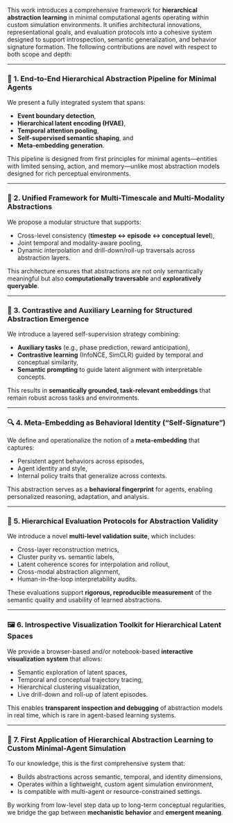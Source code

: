 This work introduces a comprehensive framework for **hierarchical abstraction learning** in minimal computational agents operating within custom simulation environments. It unifies architectural innovations, representational goals, and evaluation protocols into a cohesive system designed to support introspection, semantic generalization, and behavior signature formation. The following contributions are novel with respect to both scope and depth:

---

### 🧠 **1. End-to-End Hierarchical Abstraction Pipeline for Minimal Agents**

We present a fully integrated system that spans:

- **Event boundary detection**,
- **Hierarchical latent encoding (HVAE)**,
- **Temporal attention pooling**,
- **Self-supervised semantic shaping**, and
- **Meta-embedding generation**.

This pipeline is designed from first principles for minimal agents—entities with limited sensing, action, and memory—unlike most abstraction models designed for rich perceptual environments.

---

### 🧩 **2. Unified Framework for Multi-Timescale and Multi-Modality Abstractions**

We propose a modular structure that supports:

- Cross-level consistency (**timestep ↔ episode ↔ conceptual level**),
- Joint temporal and modality-aware pooling,
- Dynamic interpolation and drill-down/roll-up traversals across abstraction layers.

This architecture ensures that abstractions are not only semantically meaningful but also **computationally traversable** and **exploratively queryable**.

---

### 🧲 **3. Contrastive and Auxiliary Learning for Structured Abstraction Emergence**

We introduce a layered self-supervision strategy combining:

- **Auxiliary tasks** (e.g., phase prediction, reward anticipation),
- **Contrastive learning** (InfoNCE, SimCLR) guided by temporal and conceptual similarity,
- **Semantic prompting** to guide latent alignment with interpretable concepts.

This results in **semantically grounded, task-relevant embeddings** that remain robust across tasks and environments.

---

### 🔍 **4. Meta-Embedding as Behavioral Identity (“Self-Signature”)**

We define and operationalize the notion of a **meta-embedding** that captures:

- Persistent agent behaviors across episodes,
- Agent identity and style,
- Internal policy traits that generalize across contexts.

This abstraction serves as a **behavioral fingerprint** for agents, enabling personalized reasoning, adaptation, and analysis.

---

### 🧪 **5. Hierarchical Evaluation Protocols for Abstraction Validity**

We introduce a novel **multi-level validation suite**, which includes:

- Cross-layer reconstruction metrics,
- Cluster purity vs. semantic labels,
- Latent coherence scores for interpolation and rollout,
- Cross-modal abstraction alignment,
- Human-in-the-loop interpretability audits.

These evaluations support **rigorous, reproducible measurement** of the semantic quality and usability of learned abstractions.

---

### 🖼️ **6. Introspective Visualization Toolkit for Hierarchical Latent Spaces**

We provide a browser-based and/or notebook-based **interactive visualization system** that allows:

- Semantic exploration of latent spaces,
- Temporal and conceptual trajectory tracing,
- Hierarchical clustering visualization,
- Live drill-down and roll-up of latent episodes.

This enables **transparent inspection and debugging** of abstraction models in real time, which is rare in agent-based learning systems.

---

### 🔄 **7. First Application of Hierarchical Abstraction Learning to Custom Minimal-Agent Simulation**

To our knowledge, this is the first comprehensive system that:

- Builds abstractions across semantic, temporal, and identity dimensions,
- Operates within a lightweight, custom agent simulation environment,
- Is compatible with multi-agent or resource-constrained settings.

By working from low-level step data up to long-term conceptual regularities, we bridge the gap between **mechanistic behavior** and **emergent meaning**.